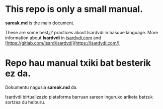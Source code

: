 # This repo is only a small manual.
**sareak.md** is the main document. 


These are some best¿? practices about Isardvdi in basque language.
More information about **Isardvdi** in [isardvdi,com](https://isardvdi.com/) and [https://gitlab.com/isard/isardvdi](https://isardvdi.com/)

# Repo hau manual txiki bat besterik ez da.
Dokumentu nagusia **sareak.md** da.

Isardvdi birtualizazio plataforma barruan sareen inguruko ariketa batzuk sortzea du helburu.
